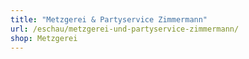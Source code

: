 ```yaml
---
title: "Metzgerei & Partyservice Zimmermann"
url: /eschau/metzgerei-und-partyservice-zimmermann/
shop: Metzgerei
---
```


